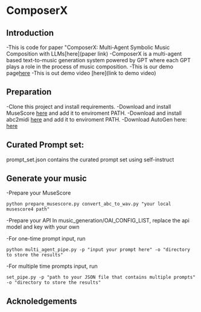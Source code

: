 # ComposerX

## Introduction

-This is code for paper "ComposerX: Multi-Agent Symbolic Music Composition with LLMs[here](paper link)
-ComposerX is a multi-agent based text-to-music generation system powered by GPT where each GPT plays a role in the process of music composition. 
-This is our demo page[here](https://lllindsey0615.github.io/ComposerX_demo/)
-This is out demo video [here](link to demo video)


## Preparation

-Clone this project and install requirements.
-Download and install MuseScore [here](https://musescore.org/en/download) and add it to enviroment PATH.
-Download and install abc2midi [here](https://abcplus.sourceforge.net/) and add it to enviroment PATH.
-Download AutoGen here: [here](https://github.com/microsoft/autogen)

## Curated Prompt set:
prompt_set.json contains the curated prompt set using self-instruct


## Generate your music
-Prepare your MuseScore
```
python prepare_musescore.py convert_abc_to_wav.py "your local musescore4 path"
```

-Prepare your API
In music_generation/OAI_CONFIG_LIST, replace the api model and key with your own

-For one-time prompt input, run
```
python multi_agent_pipe.py -p "input your prompt here" -o "directory to store the results"
```

-For multiple time prompts input, run
```
set_pipe.py -p "path to your JSON file that contains multiple prompts" -o "directory to store the results"
```

## Acknoledgements

